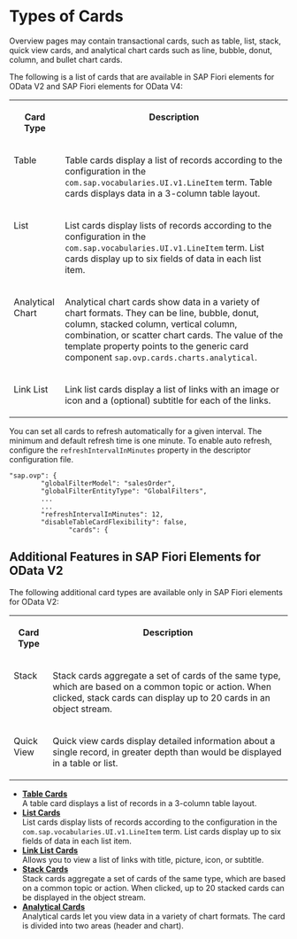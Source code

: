 <!-- loio8ed3f76b5f62419eb0408c0dba4b2e47 -->

# Types of Cards

Overview pages may contain transactional cards, such as table, list, stack, quick view cards, and analytical chart cards such as line, bubble, donut, column, and bullet chart cards.



The following is a list of cards that are available in SAP Fiori elements for OData V2 and SAP Fiori elements for OData V4:


<table>
<tr>
<th valign="top">

Card Type



</th>
<th valign="top">

Description



</th>
</tr>
<tr>
<td valign="top">

Table



</td>
<td valign="top">

Table cards display a list of records according to the configuration in the `com.sap.vocabularies.UI.v1.LineItem` term. Table cards displays data in a 3-column table layout.



</td>
</tr>
<tr>
<td valign="top">

List



</td>
<td valign="top">

List cards display lists of records according to the configuration in the `com.sap.vocabularies.UI.v1.LineItem` term. List cards display up to six fields of data in each list item.



</td>
</tr>
<tr>
<td valign="top">

Analytical Chart



</td>
<td valign="top">

Analytical chart cards show data in a variety of chart formats. They can be line, bubble, donut, column, stacked column, vertical column, combination, or scatter chart cards. The value of the template property points to the generic card component `sap.ovp.cards.charts.analytical`.



</td>
</tr>
<tr>
<td valign="top">

Link List



</td>
<td valign="top">

Link list cards display a list of links with an image or icon and a \(optional\) subtitle for each of the links.



</td>
</tr>
</table>

You can set all cards to refresh automatically for a given interval. The minimum and default refresh time is one minute. To enable auto refresh, configure the `refreshIntervalInMinutes` property in the descriptor configuration file.

```
"sap.ovp": {
        "globalFilterModel": "salesOrder",
        "globalFilterEntityType": "GlobalFilters",
        ...
        ...
        "refreshIntervalInMinutes": 12,
        "disableTableCardFlexibility": false,
               "cards": {
```



<a name="loio8ed3f76b5f62419eb0408c0dba4b2e47__section_a3r_xc3_z4b"/>

## Additional Features in SAP Fiori Elements for OData V2

The following additional card types are available only in SAP Fiori elements for OData V2:


<table>
<tr>
<th valign="top">

Card Type



</th>
<th valign="top">

Description



</th>
</tr>
<tr>
<td valign="top">

Stack



</td>
<td valign="top">

Stack cards aggregate a set of cards of the same type, which are based on a common topic or action. When clicked, stack cards can display up to 20 cards in an object stream.



</td>
</tr>
<tr>
<td valign="top">

Quick View



</td>
<td valign="top">

Quick view cards display detailed information about a single record, in greater depth than would be displayed in a table or list.



</td>
</tr>
</table>

-   **[Table Cards](table-cards-167bf7c.md "A table card displays a list of records in a 3-column table layout.")**  
A table card displays a list of records in a 3-column table layout.
-   **[List Cards](list-cards-56f39e0.md "List cards display lists of records according to the configuration in the
			com.sap.vocabularies.UI.v1.LineItem term. List cards display up to six
		fields of data in each list item.  ")**  
List cards display lists of records according to the configuration in the `com.sap.vocabularies.UI.v1.LineItem` term. List cards display up to six fields of data in each list item.
-   **[Link List Cards](link-list-cards-0326f91.md "Allows you to view a list of links with title, picture, icon, or subtitle.")**  
Allows you to view a list of links with title, picture, icon, or subtitle.
-   **[Stack Cards](stack-cards-756c49c.md "Stack cards aggregate a set of cards of the same type, which are based on a common topic
        or action. When clicked, up to 20 stacked cards can be displayed in the object
        stream.")**  
Stack cards aggregate a set of cards of the same type, which are based on a common topic or action. When clicked, up to 20 stacked cards can be displayed in the object stream.
-   **[Analytical Cards](analytical-cards-d7b0b42.md "Analytical cards let you view data in a variety of chart formats. The card is divided
		into two areas (header and chart).")**  
Analytical cards let you view data in a variety of chart formats. The card is divided into two areas \(header and chart\).

